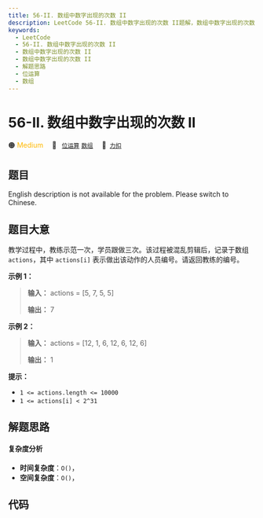 ```yaml
---
title: 56-II. 数组中数字出现的次数 II
description: LeetCode 56-II. 数组中数字出现的次数 II题解，数组中数字出现的次数 II，包含解题思路、复杂度分析以及完整的 JavaScript 代码实现。
keywords:
  - LeetCode
  - 56-II. 数组中数字出现的次数 II
  - 数组中数字出现的次数 II
  - 数组中数字出现的次数 II
  - 解题思路
  - 位运算
  - 数组
---
```


# 56-II. 数组中数字出现的次数 II

🟠 <font color=#ffb800>Medium</font>&emsp; 🔖&ensp; [`位运算`](/tag/bit-manipulation.md) [`数组`](/tag/array.md)&emsp; 🔗&ensp;[`力扣`](https://leetcode.cn/problems/shu-zu-zhong-shu-zi-chu-xian-de-ci-shu-ii-lcof)

## 题目

English description is not available for the problem. Please switch to
Chinese.


## 题目大意

教学过程中，教练示范一次，学员跟做三次。该过程被混乱剪辑后，记录于数组 `actions`，其中 `actions[i]`
表示做出该动作的人员编号。请返回教练的编号。



**示例 1：**

> 
> 
> 
> 
> 
> **输入：** actions = [5, 7, 5, 5]
> 
> **输出：** 7
> 
> 

**示例 2：**

> 
> 
> 
> 
> 
> **输入：** actions = [12, 1, 6, 12, 6, 12, 6]
> 
> **输出：** 1
> 
> 



**提示：**

  * `1 <= actions.length <= 10000`
  * `1 <= actions[i] < 2^31`


## 解题思路

#### 复杂度分析

- **时间复杂度**：`O()`，
- **空间复杂度**：`O()`，

## 代码

```javascript

```